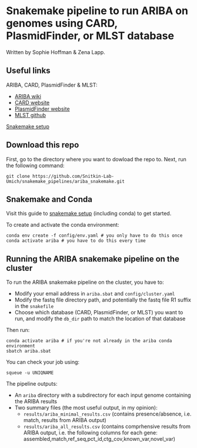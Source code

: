 # Snakemake pipeline to run ARIBA on genomes using CARD, PlasmidFinder, or MLST database

Written by Sophie Hoffman & Zena Lapp.

## Useful links

ARIBA, CARD, PlasmidFinder & MLST:
- [ARIBA wiki](https://github.com/sanger-pathogens/ariba/wiki)
- [CARD website](https://card.mcmaster.ca/) 
- [PlasmidFinder website](https://cge.cbs.dtu.dk//services/PlasmidFinder/instructions.php)
- [MLST github](https://github.com/sanger-pathogens/ariba/wiki/MLST-calling-with-ARIBA)

[Snakemake setup](https://github.com/Snitkin-Lab-Umich/Snakemake_setup)

## Download this repo

First, go to the directory where you want to dowload the repo to. Next, run the following command:
```
git clone https://github.com/Snitkin-Lab-Umich/snakemake_pipelines/ariba_snakemake.git
```

## Snakemake and Conda

Visit this guide to [snakemake setup](https://github.com/Snitkin-Lab-Umich/Snakemake_setup) (including conda) to get started. 

To create and activate the conda environment:
```
conda env create -f config/env.yaml # you only have to do this once
conda activate ariba # you have to do this every time 
```

## Running the ARIBA snakemake pipeline on the cluster

To run the ARIBA snakemake pipeline on the cluster, you have to:
- Modify your email address in `ariba.sbat` and `config/cluster.yaml`
- Modify the fastq file directory path, and potentially the fastq file R1 suffix in the `snakefile`
- Choose which database (CARD, PlasmidFinder, or MLST) you want to run, and modify the `db_dir` path to match the location of that database

Then run:
```
conda activate ariba # if you're not already in the ariba conda environment
sbatch ariba.sbat
```

You can check your job using:
```
squeue -u UNIQNAME
```

The pipeline outputs:
- An `ariba` directory with a subdirectory for each input genome containing the ARIBA results
- Two summary files (the most useful output, in my opinion):
  - `results/ariba_minimal_results.csv` (contains presence/absence, i.e. match,  results from ARIBA output)
  - `results/ariba_all_results.csv` (contains comprhensive results from  ARIBA output, i.e. the following columns for each gene: assembled,match,ref_seq,pct_id,ctg_cov,known_var,novel_var)
